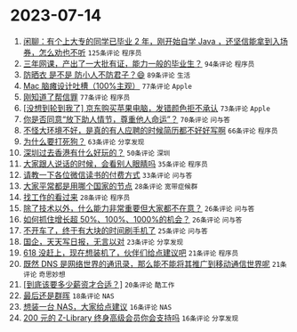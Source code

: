 # 2023-07-14

1. [闲聊：有个上大专的同学已毕业 2 年，刚开始自学 Java ，还坚信能拿到入场券，怎么劝也不听](https://www.v2ex.com/t/956631) `125条评论` `程序员`
1. [三年网课，产出了一大批有证，能力一般的毕业生？](https://www.v2ex.com/t/956669) `94条评论` `程序员`
1. [防晒衣 是不是 防小人不防君子？😄](https://www.v2ex.com/t/956636) `89条评论` `生活`
1. [Mac 脑瘫设计吐槽（100%主观）](https://www.v2ex.com/t/956671) `77条评论` `Apple`
1. [刚知道了帮信罪](https://www.v2ex.com/t/956674) `77条评论` `程序员`
1. [[没想到轮到我了] 京东购买苹果电脑，发错颜色拒不承认](https://www.v2ex.com/t/956728) `73条评论` `Apple`
1. [你是否同意“放下助人情节，尊重他人命运”？](https://www.v2ex.com/t/956683) `70条评论` `问与答`
1. [不怪大环境不好，是真的有人应聘的时候简历都不好好写啊](https://www.v2ex.com/t/956633) `66条评论` `程序员`
1. [为什么要打死狗？](https://www.v2ex.com/t/956642) `63条评论` `分享发现`
1. [深圳过去香港有什么好玩的？](https://www.v2ex.com/t/956627) `50条评论` `深圳`
1. [大家跟人说话的时候，会看别人眼睛吗](https://www.v2ex.com/t/956718) `35条评论` `程序员`
1. [请教一下各位微信读书的付费方式](https://www.v2ex.com/t/956679) `33条评论` `问与答`
1. [大家平常都是用哪个国家的节点](https://www.v2ex.com/t/956758) `28条评论` `宽带症候群`
1. [找工作的看过来](https://www.v2ex.com/t/956678) `28条评论` `程序员`
1. [除了技术以外，什么能力非常重要但大家都不在意？](https://www.v2ex.com/t/956704) `26条评论` `问与答`
1. [如何抓住增长超 50%、100%、1000%的机会？](https://www.v2ex.com/t/956629) `26条评论` `问与答`
1. [不开车了，终于有大块的时间刷手机了](https://www.v2ex.com/t/956651) `25条评论` `问与答`
1. [国企，天天写日报，无言以对](https://www.v2ex.com/t/956698) `23条评论` `分享发现`
1. [618 没赶上，现在想装机了，伙伴们给点建议吧](https://www.v2ex.com/t/956707) `21条评论` `程序员`
1. [既然 DNS 是网络世界的通讯录，那么能不能将其推广到移动通信世界呢](https://www.v2ex.com/t/956666) `21条评论` `奇思妙想`
1. [[到底该要多少薪资才合适？]](https://www.v2ex.com/t/956729) `20条评论` `酷工作`
1. [最后还是群晖](https://www.v2ex.com/t/956695) `18条评论` `NAS`
1. [想装一台 NAS，大家给点建议](https://www.v2ex.com/t/956739) `16条评论` `NAS`
1. [200 元的 Z-Library 终身高级会员你会支持吗](https://www.v2ex.com/t/956713) `16条评论` `分享发现`
